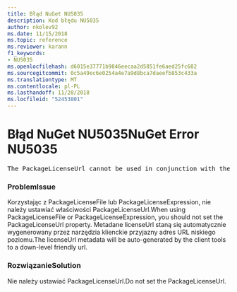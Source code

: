 ```yaml
---
title: Błąd NuGet NU5035
description: Kod błędu NU5035
author: nkolev92
ms.date: 11/15/2018
ms.topic: reference
ms.reviewer: karann
f1_keywords:
- NU5035
ms.openlocfilehash: d6015e37771b9846eecaa2d5851fe6aed25fc682
ms.sourcegitcommit: 0c5a49ec6e0254a4e7a9d8bca7daeefb853c433a
ms.translationtype: MT
ms.contentlocale: pl-PL
ms.lasthandoff: 11/28/2018
ms.locfileid: "52453801"
---
```

# <a name="nuget-error-nu5035"></a><span data-ttu-id="7418b-103">Błąd NuGet NU5035</span><span class="sxs-lookup"><span data-stu-id="7418b-103">NuGet Error NU5035</span></span>
<pre>The PackageLicenseUrl cannot be used in conjunction with the PackageLicenseFile and PackageLicenseExpression.</pre>

### <a name="issue"></a><span data-ttu-id="7418b-104">Problem</span><span class="sxs-lookup"><span data-stu-id="7418b-104">Issue</span></span>

<span data-ttu-id="7418b-105">Korzystając z PackageLicenseFile lub PackageLicenseExpression, nie należy ustawiać właściwości PackageLicenseUrl.</span><span class="sxs-lookup"><span data-stu-id="7418b-105">When using PackageLicenseFile or PackageLicenseExpression, you should not set the PackageLicenseUrl property.</span></span> <span data-ttu-id="7418b-106">Metadane licenseUrl staną się automatycznie wygenerowany przez narzędzia klienckie przyjazny adres URL niskiego poziomu.</span><span class="sxs-lookup"><span data-stu-id="7418b-106">The licenseUrl metadata will be auto-generated by the client tools to a down-level friendly url.</span></span>

### <a name="solution"></a><span data-ttu-id="7418b-107">Rozwiązanie</span><span class="sxs-lookup"><span data-stu-id="7418b-107">Solution</span></span>

<span data-ttu-id="7418b-108">Nie należy ustawiać PackageLicenseUrl.</span><span class="sxs-lookup"><span data-stu-id="7418b-108">Do not set the PackageLicenseUrl.</span></span>